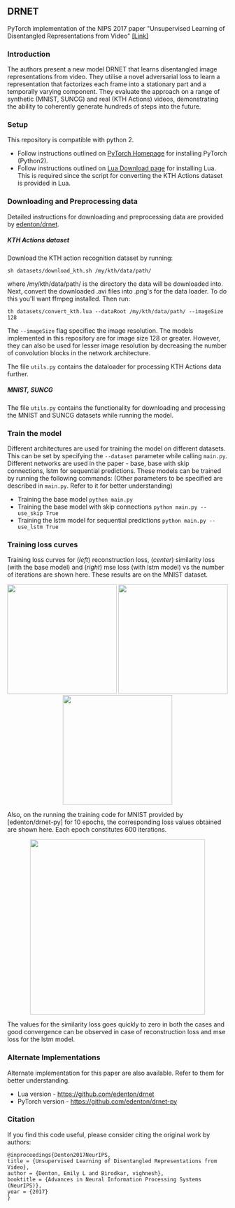 ## DRNET
PyTorch implementation of the NIPS 2017 paper "Unsupervised Learning of Disentangled Representations from Video" 
[[Link]](https://papers.nips.cc/paper/7028-unsupervised-learning-of-disentangled-representations-from-video.pdf) </br>

### Introduction
The authors present a new model DRNET that learns disentangled image representations from video. They utilise a novel adversarial loss to learn a representation that factorizes each frame into a stationary part and a temporally varying component. They evaluate the approach on a range of synthetic (MNIST, SUNCG) and real (KTH Actions) videos, demonstrating the ability to coherently generate hundreds of steps into the future. </br>

### Setup
This repository is compatible with python 2. </br>
- Follow instructions outlined on [PyTorch Homepage](https://pytorch.org/) for installing PyTorch (Python2). 
- Follow instructions outlined on [Lua Download page](https://www.lua.org/download.html) for installing Lua. This is required since the script for converting the KTH Actions dataset is provided in Lua. </br>

### Downloading and Preprocessing data
Detailed instructions for downloading and preprocessing data are provided by [edenton/drnet](https://github.com/edenton/drnet).

##### KTH Actions dataset
Download the KTH action recognition dataset by running:
```
sh datasets/download_kth.sh /my/kth/data/path/
```
where /my/kth/data/path/ is the directory the data will be downloaded into. Next, convert the downloaded .avi files into .png's for the data loader. To do this you'll want ffmpeg installed. Then run:
```
th datasets/convert_kth.lua --dataRoot /my/kth/data/path/ --imageSize 128
```
The ```--imageSize``` flag specifiec the image resolution. The models implemented in this repository are for image size 128 or greater. However, they can also be used for lesser image resolution by decreasing the number of convolution blocks in the network architecture.

The file ```utils.py``` contains the dataloader for processing KTH Actions data further. 

##### MNIST, SUNCG
The file ```utils.py``` contains the functionality for downloading and processing the MNIST and SUNCG datasets while running the model. </br>

### Train the model
Different architectures are used for training the model on different datasets. This can be set by specifying the ```--dataset``` parameter while calling ```main.py```. Different networks are used in the paper - base, base with skip connections, lstm for sequential predictions. These models can be trained by running the following commands: (Other parameters to be specified are described in ```main.py```. Refer to it for better understanding) </br>
- Training the base model ```python main.py```
- Training the base model with skip connections ```python main.py --use_skip True```
- Training the lstm model for sequential predictions ```python main.py --use_lstm True``` </br> 

### Training loss curves
Training loss curves for (*left*) reconstruction loss, (*center*) similarity loss (with the base model) and (*right*) mse loss (with lstm model) vs the number of iterations are shown here. These results are on the MNIST dataset.
<p align="center">
  <img src="https://github.com/ap229997/DRNET/blob/master/saved_results/rec_loss.png" width="250"/>
  <img src="https://github.com/ap229997/DRNET/blob/master/saved_results/sim_loss.png" width="250"/>
  <img src="https://github.com/ap229997/DRNET/blob/master/saved_results/lstm_loss.png" width="250"/>
</p>
Also, on the running the training code for MNIST provided by [edenton/drnet-py] for 10 epochs, the corresponding loss values obtained are shown here. Each epoch constitutes 600 iterations. 
<p align="center">
  <img src="https://github.com/ap229997/DRNET/blob/master/saved_results/original_loss.png" width="400">
</p>
The values for the similarity loss goes quickly to zero in both the cases and good convergence can be observed in case of reconstruction loss and mse loss for the lstm model.

### Alternate Implementations
Alternate implementation for this paper are also available. Refer to them for better understanding.
- Lua version - https://github.com/edenton/drnet
- PyTorch version - https://github.com/edenton/drnet-py </br>

### Citation
If you find this code useful, please consider citing the original work by authors:
```
@inproceedings{Denton2017NeurIPS,
title = {Unsupervised Learning of Disentangled Representations from Video},
author = {Denton, Emily L and Birodkar, vighnesh},
booktitle = {Advances in Neural Information Processing Systems (NeurIPS)},
year = {2017}
}
```
